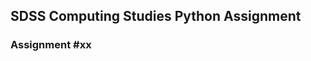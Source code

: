 ## SDSS Computing Studies Python Assignment
### Assignment #xx <Title> (Total Marks xx)

Objectives:
* Define a table in a database
* Define a record in a table
* Determine the relation between a record and a row
* Connect a python file to a database
* Read data from a database using Python


Writing your data/variables to a file is a quick way of putting data in non-volatile storage, but it is not very efficient.  Think about how many people play an MMORPG - if everyone's data was constantly being written/read from file every time that a player entered or left the game, that would be a lot of disk reading/writing and it would be very slow.  The same would happen with websites that store user or game data.  Not very efficient.

SQL Databases (Structured Query Languages) have become the standard for storing data in a way that is scalable (works for large numbers) as well as fast, although it's like learning a new language in many ways.  We will be looking at SQL databases to see how we can create new data sets (called tables), read from them, search them, update existing entries or add new entries.


<Description>

### XX Tasks

##### Task 1
(x points) 

